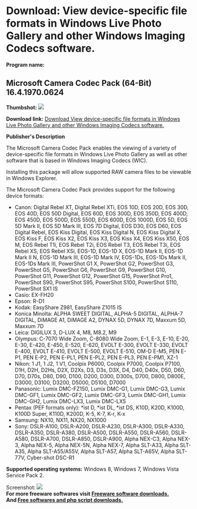 # Download: View device-specific file formats in Windows Live Photo Gallery and other Windows Imaging Codecs software.

**Program name:**

## Microsoft Camera Codec Pack (64-Bit) 16.4.1970.0624

  
**Thumbshot:** ![](http://www.freewarefiles.com/screenshot/nopic.gif)   
  
**Download link:** [Download View device-specific file formats in Windows Live Photo Gallery and other Windows Imaging Codecs software.](http://freesoftwares.boysofts.com/Microsoft-Camera-Codec-Pack-64-Bit_program_82121.html)  
  


**Publisher's Description**  
  


The Microsoft Camera Codec Pack enables the viewing of a variety of device-specific file formats in Windows Live Photo Gallery as well as other software that is based in Windows Imaging Codecs (WIC). 

Installing this package will allow supported RAW camera files to be viewable in Windows Explorer.

The Microsoft Camera Codec Pack provides support for the following device formats:

  * Canon: Digital Rebel XT, Digital Rebel XTi, EOS 10D, EOS 20D, EOS 30D, EOS 40D, EOS 50D Digital, EOS 60D, EOS 300D, EOS 350D, EOS 400D, EOS 450D, EOS 500D, EOS 550D, EOS 600D, EOS 1000D, EOS 5D, EOS 5D Mark II, EOS 5D Mark III, EOS 7D Digital, EOS D30, EOS D60, EOS Digital Rebel, EOS Kiss Digital, EOS Kiss Digital N, EOS Kiss Digital X, EOS Kiss F, EOS Kiss X2, EOS Kiss X3, EOS Kiss X4, EOS Kiss X50, EOS M, EOS Rebel T1i, EOS Rebel T2i, EOS Rebel T3, EOS Rebel T3i, EOS Rebel XS, EOS Rebel XSi, EOS-1D, EOS-1D X, EOS-1D Mark II, EOS-1D Mark II N, EOS-1D Mark III, EOS-1D Mark IV, EOS-1Ds, EOS-1Ds Mark II, EOS-1Ds Mark III, PowerShot G1 X, PowerShot G2, PowerShot G3, PowerShot G5, PowerShot G6, PowerShot G9, PowerShot G10, PowerShot G11, PowerShot G12, PowerShot G15, PowerShot Pro1, PowerShot S90, PowerShot S95, PowerShot S100, PowerShot S110, PowerShot SX1 IS 
  * Casio: EX-FH20 
  * Epson: R-D1 
  * Kodak: EasyShare Z981, EasyShare Z1015 IS 
  * Konica Minolta: ALPHA SWEET DIGITAL, ALPHA-5 DIGITAL, ALPHA-7 DIGITAL, DiMAGE A1, DiMAGE A2, DYNAX 5D, DYNAX 7D, Maxxum 5D, Maxxum 7D 
  * Leica: DIGILUX 3, D-LUX 4, M8, M8.2, M9 
  * Olympus: C-7070 Wide Zoom, C-8080 Wide Zoom, E-1, E-3, E-10, E-20, E-30, E-420, E-450, E-520, E-620, EVOLT E-300, EVOLT E-330, EVOLT E-400, EVOLT E-410, EVOLT E-500, EVOLT E-510, OM-D E-M5, PEN E-P1, PEN E-P2, PEN E-PL1, PEN E-PL2, PEN E-PL3, PEN E-PM1, XZ-1 
  * Nikon: 1 J1, 1 J2, 1 V1, Coolpix P6000, Coolpix P7000, Coolpix P7100, D1H, D2H, D2Hs, D2X, D2Xs, D3, D3s, D3X, D4, D40, D40x, D50, D60, D70, D70s, D80, D90, D100, D200, D300, D300s, D700, D800, D800E, D3000, D3100, D3200, D5000, D5100, D7000 
  * Panasonic: Lumix DMC-FZ150, Lumix DMC-G1, Lumix DMC-G3, Lumix DMC-GF1, Lumix DMC-GF2, Lumix DMC-GF3, Lumix DMC-GH1, Lumix DMC-GH2, Lumix DMC-LX3, Lumix DMC-LX5 
  * Pentax (PEF formats only): *ist D, *ist DL, *ist DS, K10D, K20D, K100D, K100D Super, K110D, K200D, K-5, K-7, K-r, K-x 
  * Samsung: NX10, NX11, NX20, NX1000 
  * Sony: DSLR-A100, DSLR-A200, DSLR-A230, DSLR-A300, DSLR-A330, DSLR-A350, DSLR-A380, DSLR-A500, DSLR-A550, DSLR-A560, DSLR-A580, DSLR-A700, DSLR-A850, DSLR-A900, Alpha NEX-C3, Alpha NEX-3, Alpha NEX-5, Alpha NEX-5N, Alpha NEX-7, Alpha SLT-A33, Alpha SLT-A35, Alpha SLT-A55/A55V, Alpha SLT-A57, Alpha SLT-A65V, Alpha SLT-77V, Cyber-shot DSC-R1 

**Supported operating systems:** Windows 8, Windows 7, Windows Vista Service Pack 2.

  
  
Screenshot: ![](http://www.freewarefiles.com/screenshot/nopic.gif)   
**For more freeware softwares visit [Freeware software downloads.](http://freesoftwares.boysofts.com/)**   
**And [Free softwares and php script downloads.](http://www.boysofts.com/)**
